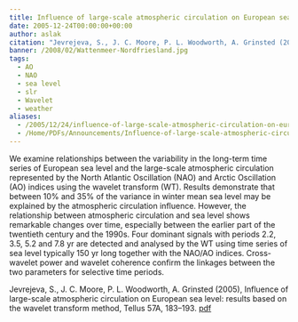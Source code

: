 ```yaml
---
title: Influence of large-scale atmospheric circulation on European sea level.
date: 2005-12-24T00:00:00+00:00
author: aslak
citation: "Jevrejeva, S., J. C. Moore, P. L. Woodworth, A. Grinsted (2005), Influence of large-scale atmospheric circulation on European sea level: results based on the wavelet transform method, Tellus 57A, 183–193."
banner: /2008/02/Wattenmeer-Nordfriesland.jpg
tags:
  - AO
  - NAO
  - sea level
  - slr
  - Wavelet
  - weather
aliases:
  - /2005/12/24/influence-of-large-scale-atmospheric-circulation-on-european-sea-level/
  - /Home/PDFs/Announcements/Influence-of-large-scale-atmospheric-circulation-on-European-sea-level-
---
```

We examine relationships between the variability in the long-term time series of European sea level and the large-scale atmospheric circulation represented by the North Atlantic Oscillation (NAO) and Arctic Oscillation (AO) indices using the wavelet transform (WT). <!--more--> Results demonstrate that between 10% and 35% of the variance in winter mean sea level may be explained by the atmospheric circulation influence. However, the relationship between atmospheric circulation and sea level shows remarkable changes over time, especially between the earlier part of the twentieth century and the 1990s. Four dominant signals with periods 2.2, 3.5, 5.2 and 7.8 yr are detected and analysed by the WT using time series of sea level typically 150 yr long together with the NAO/AO indices. Cross-wavelet power and wavelet coherence confirm the linkages between the two parameters for selective time periods.



Jevrejeva, S., J. C. Moore, P. L. Woodworth, A. Grinsted (2005), Influence of large-scale atmospheric circulation on European sea level: results based on the wavelet transform method, Tellus 57A, 183–193. [pdf](/pdf/Jevrejeva-tellus05-european-sealevel-wavelet.pdf)
